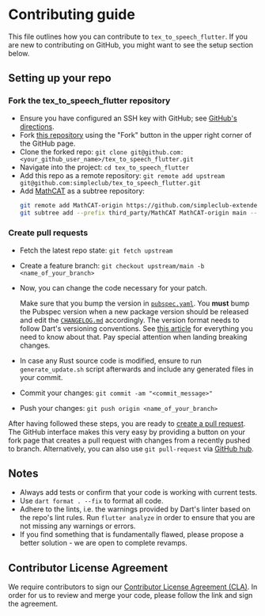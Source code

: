 # Contributing guide

This file outlines how you can contribute to `tex_to_speech_flutter`.
If you are new to contributing on GitHub, you might want to see the setup section below.

## Setting up your repo

### Fork the tex_to_speech_flutter repository

* Ensure you have configured an SSH key with GitHub; see [GitHub's directions][ssh key].
* Fork [this repository][repo] using the "Fork" button in the upper right corner of the GitHub page.
* Clone the forked repo: `git clone git@github.com:<your_github_user_name>/tex_to_speech_flutter.git`
* Navigate into the project: `cd tex_to_speech_flutter`
* Add this repo as a remote repository:
  `git remote add upstream git@github.com:simpleclub/tex_to_speech_flutter.git`
* Add [MathCAT](MathCAT) as a subtree repository:
  ```sh
  git remote add MathCAT-origin https://github.com/simpleclub-extended/MathCAT.git
  git subtree add --prefix third_party/MathCAT MathCAT-origin main --squash
  ```

### Create pull requests

* Fetch the latest repo state: `git fetch upstream`
* Create a feature branch: `git checkout upstream/main -b <name_of_your_branch>`
* Now, you can change the code necessary for your patch.

  Make sure that you bump the version in [`pubspec.yaml`][pubspec]. You **must** bump the Pubspec
  version when a new package version should be released and edit the [`CHANGELOG.md`][changelog]
  accordingly.
  The version format needs to follow Dart's versioning conventions. See [this article][versioning]
  for everything you need to know about that. Pay special attention when landing breaking changes.
* In case any Rust source code is modified, ensure to run `generate_update.sh` script afterwards and include any generated files in your commit.
* Commit your changes: `git commit -am "<commit_message>"`
* Push your changes: `git push origin <name_of_your_branch>`

After having followed these steps, you are ready to [create a pull request][create pr].
The GitHub interface makes this very easy by providing a button on your fork page that creates
a pull request with changes from a recently pushed to branch.
Alternatively, you can also use `git pull-request` via [GitHub hub][].

## Notes

* Always add tests or confirm that your code is working with current tests.
* Use `dart format . --fix` to format all code.
* Adhere to the lints, i.e. the warnings provided by Dart's linter based on the repo's lint rules.
  Run `flutter analyze` in order to ensure that you are not missing any warnings or errors.
* If you find something that is fundamentally flawed, please propose a better solution -
  we are open to complete revamps.

## Contributor License Agreement

We require contributors to sign our [Contributor License Agreement (CLA)][CLA].
In order for us to review and merge your code, please follow the link and sign the agreement.

[repo]: https://github.com/simpleclub/tex_to_speech_flutter
[pubspec]: https://github.com/simpleclub-extended/tex_to_speech_flutter/blob/main/tex_to_speech/pubspec.yaml
[changelog]: https://github.com/simpleclub-extended/tex_to_speech_flutter/blob/main/tex_to_speech/CHANGELOG.md
[create pr]: https://help.github.com/en/articles/creating-a-pull-request-from-a-fork
[GitHub hub]: https://hub.github.com
[ssh key]: https://help.github.com/articles/generating-ssh-keys
[CLA]: https://cla-assistant.io/simpleclub/
[versioning]: https://stackoverflow.com/questions/66201337/how-do-dart-package-versions-work-how-should-i-version-my-flutter-plugins/66201338#66201338
[MathCAT]: (https://github.com/simpleclub-extended/MathCAT)
